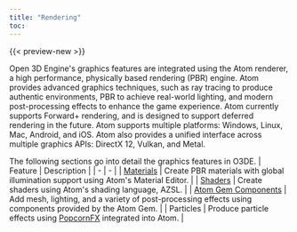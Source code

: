 ```yaml
---
title: "Rendering"
toc:
---
```


{{< preview-new >}}

Open 3D Engine's graphics features are integrated using the Atom renderer, a high performance, physically based rendering (PBR) engine. Atom provides advanced graphics techniques, such as ray tracing to produce authentic environments, PBR to achieve real-world lighting, and modern post-processing effects to enhance the game experience. Atom currently supports Forward+ rendering, and is designed to support deferred rendering in the future. Atom supports multiple platforms: Windows, Linux, Mac, Android, and iOS. Atom also provides a unified interface across multiple graphics APIs: DirectX 12, Vulkan, and Metal. 

The following sections go into detail the graphics features in O3DE. 
| Feature | Description |
| - | - |
| [Materials](/docs/atom-guide/materials/_index.md) | Create PBR materials with global illumination support using Atom's Material Editor. |
| [Shaders](/docs/atom-guide/core-systems/shaders) | Create shaders using Atom's shading language, AZSL. |
| [Atom Gem Components](/docs/user-guide/components/reference/atom/index.md) | Add mesh, lighting, and a variety of post-processing effects using components provided by the Atom Gem. |
| Particles | Produce particle effects using [PopcornFX](https://www.popcornfx.com/) integrated into Atom. |